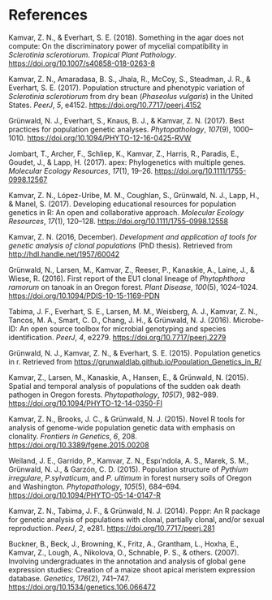 <h1 id="references" class="unnumbered">References</h1>
<div id="refs" class="references">
<div id="ref-kamvar2018something">
<p>Kamvar, Z. N., &amp; Everhart, S. E. (2018). Something in the agar does not compute: On the discriminatory power of mycelial compatibility in <em>Sclerotinia sclerotiorum</em>. <em>Tropical Plant Pathology</em>. <a href="https://doi.org/10.1007/s40858-018-0263-8">https://doi.org/10.1007/s40858-018-0263-8</a></p>
</div>
<div id="ref-kamvar2017population">
<p>Kamvar, Z. N., Amaradasa, B. S., Jhala, R., McCoy, S., Steadman, J. R., &amp; Everhart, S. E. (2017). Population structure and phenotypic variation of <em>Sclerotinia sclerotiorum</em> from dry bean (<em>Phaseolus vulgaris</em>) in the United States. <em>PeerJ</em>, <em>5</em>, e4152. <a href="https://doi.org/10.7717/peerj.4152">https://doi.org/10.7717/peerj.4152</a></p>
</div>
<div id="ref-grunwald2017best">
<p>Grünwald, N. J., Everhart, S., Knaus, B. J., &amp; Kamvar, Z. N. (2017). Best practices for population genetic analyses. <em>Phytopathology</em>, <em>107</em>(9), 1000–1010. <a href="https://doi.org/10.1094/PHYTO-12-16-0425-RVW">https://doi.org/10.1094/PHYTO-12-16-0425-RVW</a></p>
</div>
<div id="ref-jombart2017apex">
<p>Jombart, T., Archer, F., Schliep, K., Kamvar, Z., Harris, R., Paradis, E., Goudet, J., &amp; Lapp, H. (2017). apex: Phylogenetics with multiple genes. <em>Molecular Ecology Resources</em>, <em>17</em>(1), 19–26. <a href="https://doi.org/10.1111/1755-0998.12567">https://doi.org/10.1111/1755-0998.12567</a></p>
</div>
<div id="ref-kamvar2017developing">
<p>Kamvar, Z. N., López-Uribe, M. M., Coughlan, S., Grünwald, N. J., Lapp, H., &amp; Manel, S. (2017). Developing educational resources for population genetics in R: An open and collaborative approach. <em>Molecular Ecology Resources</em>, <em>17</em>(1), 120–128. <a href="https://doi.org/10.1111/1755-0998.12558">https://doi.org/10.1111/1755-0998.12558</a></p>
</div>
<div id="ref-kamvar2016development">
<p>Kamvar, Z. N. (2016, December). <em>Development and application of tools for genetic analysis of clonal populations</em> (PhD thesis). Retrieved from <a href="http://hdl.handle.net/1957/60042">http://hdl.handle.net/1957/60042</a></p>
</div>
<div id="ref-grunwald2016first">
<p>Grünwald, N., Larsen, M., Kamvar, Z., Reeser, P., Kanaskie, A., Laine, J., &amp; Wiese, R. (2016). First report of the EU1 clonal lineage of <em>Phytophthora ramorum</em> on tanoak in an Oregon forest. <em>Plant Disease</em>, <em>100</em>(5), 1024–1024. <a href="https://doi.org/10.1094/PDIS-10-15-1169-PDN">https://doi.org/10.1094/PDIS-10-15-1169-PDN</a></p>
</div>
<div id="ref-tabima2016microbe">
<p>Tabima, J. F., Everhart, S. E., Larsen, M. M., Weisberg, A. J., Kamvar, Z. N., Tancos, M. A., Smart, C. D., Chang, J. H., &amp; Grünwald, N. J. (2016). Microbe-ID: An open source toolbox for microbial genotyping and species identification. <em>PeerJ</em>, <em>4</em>, e2279. <a href="https://doi.org/10.7717/peerj.2279">https://doi.org/10.7717/peerj.2279</a></p>
</div>
<div id="ref-grunwald2015population">
<p>Grünwald, N. J., Kamvar, Z. N., &amp; Everhart, S. E. (2015). Population genetics in r. Retrieved from <a href="https://grunwaldlab.github.io/Population_Genetics_in_R/">https://grunwaldlab.github.io/Population_Genetics_in_R/</a></p>
</div>
<div id="ref-kamvar2015spatial">
<p>Kamvar, Z., Larsen, M., Kanaskie, A., Hansen, E., &amp; Grünwald, N. (2015). Spatial and temporal analysis of populations of the sudden oak death pathogen in Oregon forests. <em>Phytopathology</em>, <em>105</em>(7), 982–989. <a href="https://doi.org/10.1094/PHYTO-12-14-0350-FI">https://doi.org/10.1094/PHYTO-12-14-0350-FI</a></p>
</div>
<div id="ref-kamvar2015novel">
<p>Kamvar, Z. N., Brooks, J. C., &amp; Grünwald, N. J. (2015). Novel R tools for analysis of genome-wide population genetic data with emphasis on clonality. <em>Frontiers in Genetics</em>, <em>6</em>, 208. <a href="https://doi.org/10.3389/fgene.2015.00208">https://doi.org/10.3389/fgene.2015.00208</a></p>
</div>
<div id="ref-weiland2015population">
<p>Weiland, J. E., Garrido, P., Kamvar, Z. N., Espı'ndola, A. S., Marek, S. M., Grünwald, N. J., &amp; Garzón, C. D. (2015). Population structure of <em>Pythium irregulare</em>, <em>P.sylvaticum</em>, and <em>P. ultimum</em> in forest nursery soils of Oregon and Washington. <em>Phytopathology</em>, <em>105</em>(5), 684–694. <a href="https://doi.org/10.1094/PHYTO-05-14-0147-R">https://doi.org/10.1094/PHYTO-05-14-0147-R</a></p>
</div>
<div id="ref-kamvar2014poppr">
<p>Kamvar, Z. N., Tabima, J. F., &amp; Grünwald, N. J. (2014). Poppr: An R package for genetic analysis of populations with clonal, partially clonal, and/or sexual reproduction. <em>PeerJ</em>, <em>2</em>, e281. <a href="https://doi.org/10.7717/peerj.281">https://doi.org/10.7717/peerj.281</a></p>
</div>
<div id="ref-buckner2007involving">
<p>Buckner, B., Beck, J., Browning, K., Fritz, A., Grantham, L., Hoxha, E., Kamvar, Z., Lough, A., Nikolova, O., Schnable, P. S., &amp; others. (2007). Involving undergraduates in the annotation and analysis of global gene expression studies: Creation of a maize shoot apical meristem expression database. <em>Genetics</em>, <em>176</em>(2), 741–747. <a href="https://doi.org/10.1534/genetics.106.066472">https://doi.org/10.1534/genetics.106.066472</a></p>
</div>
</div>
